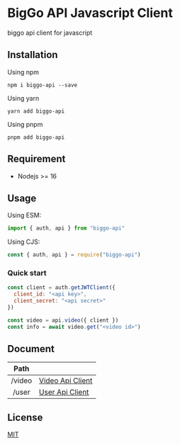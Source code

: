 # BigGo API Javascript Client

biggo api client for javascript

## Installation

Using npm
```shell
npm i biggo-api --save
```

Using yarn
```shell
yarn add biggo-api
```

Using pnpm
```shell
pnpm add biggo-api
```

## Requirement

* Nodejs >= 16

## Usage

Using ESM:
```js
import { auth, api } from "biggo-api"
```

Using CJS:
```js
const { auth, api } = require("biggo-api")
```

### Quick start

```js
const client = auth.getJWTClient({
  client_id: "<api key>",
  client_secret: "<api secret>"
})

const video = api.video({ client })
const info = await video.get("<video id>")
```

## Document

|Path||
|:---:|---|
|/video|[Video Api Client](./lib/api/video#readme)|
|/user|[User Api Client](./lib/api/user#readme)|

## License

[MIT](./LICENSE)